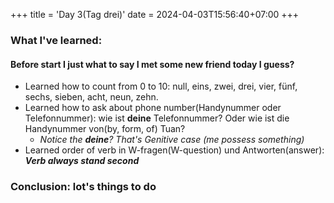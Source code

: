 +++
title = 'Day 3(Tag drei)'
date = 2024-04-03T15:56:40+07:00
+++

### What I've learned:
#### Before start I just what to say I met some new friend today I guess?
- Learned how to count from 0 to 10: null, eins, zwei, drei, vier, fünf, sechs, sieben, acht, neun, zehn.
- Learned how to ask about phone number(Handynummer oder Telefonnummer): wie ist **deine** Telefonnummer? Oder wie ist die Handynummer von(by, form, of) Tuan?
    - *Notice the __deine__? That's Genitive case (me possess something)*
- Learned order of verb in W-fragen(W-question) und Antworten(answer): ___Verb always stand second___

### Conclusion: lot's things to do
